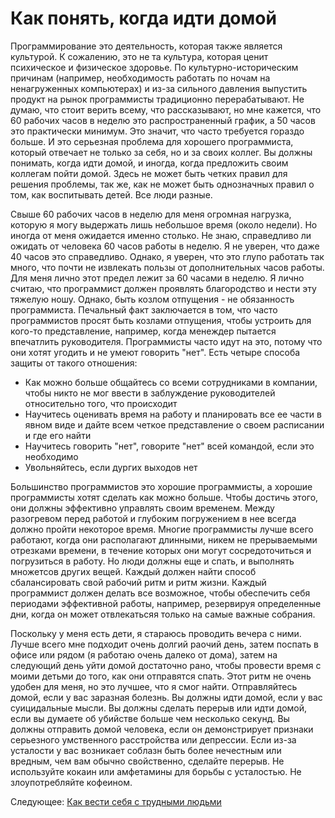 # Как понять, когда идти домой
[//]: # (Version:1.0.0)
Программирование это деятельность, которая также является культурой. К сожалению, это не та культура, которая ценит психическое и физическое здоровье. По культурно-историческим причинам (например, необходимость работать по ночам на ненагруженных компьютерах) и из-за сильного давления выпустить продукт на рынок программисты традиционно перерабатывают. Не думаю, что стоит верить всему, что рассказывают, но мне кажется, что 60 рабочих часов в неделю это распространенный график, а 50 часов это практически минимум. Это значит, что часто требуется гораздо больше. И это серьезная проблема для хорошего программиста, который отвечает не только за себя, но и за своих коллег. Вы должны понимать, когда идти домой, и иногда, когда предложить своим коллегам пойти домой. Здесь не может быть четких правил для решения проблемы, так же, как не может быть однозначных правил о том, как воспитывать детей. Все люди разные.

Свыше 60 рабочих часов в неделю для меня огромная нагрузка, которую я могу выдержать лишь небольшое время (около недели). Но иногда от меня ожидается именно столько. Не знаю, справедливо ли ожидать от человека 60 часов работы в неделю. Я не уверен, что даже 40 часов это справедливо. Однако, я уверен, что это глупо работать так много, что почти не извлекать пользы от дополнительных часов работы. Для меня лично этот предел лежит за 60 часами в неделю. Я лично считаю, что программист должен проявлять благородство и нести эту тяжелую ношу. Однако, быть козлом отпущения - не обязанность программиста. Печальный факт заключается в том, что часто программистов просят быть козлами отпущения, чтобы устроить для кого-то представление, например, когда менеждер пытается впечатлить руководителя. Программисты часто идут на это, потому что они хотят угодить и не умеют говорить "нет". Есть четыре способа защиты от такого отношения:

- Как можно больше общайтесь со всеми сотрудниками в компании, чтобы никто не мог ввести в заблуждение руководителей относительно того, что происходит
- Научитесь оценивать время на работу и планировать все ее части в явном виде и дайте всем четкое представление о своем расписании и где его найти
- Научитесь говорить "нет", говорите "нет" всей командой, если это необходимо
- Увольняйтесь, если дургих выходов нет

Большинство программистов это хорошие программисты, а хорошие программисты хотят сделать как можно больше. Чтобы достичь этого, они должны эффективно управлять своим временем. Между разогревом перед работой и глубоким погружением в нее всегда должно пройти некоторое время. Многие программисты лучше всего работают, когда они располагают длинными, никем не прерываемыми отрезками времени, в течение которых они могут сосредоточиться и погрузиться в работу. Но люди должны еще и спать, и выполнять множетсов других вещей. Каждый должен найти способ сбалансировать свой рабочий ритм и ритм жизни. Каждый программист должен делать все возможное, чтобы обеспечить себя периодами эффективной работы, например, резервируя определенные дни, когда он может отвлекатьсяя только на самые важные собрания.

Поскольку у меня есть дети, я стараюсь проводить вечера с ними. Лучше всего мне подходит очень долгий раочий день, затем поспать в офисе или рядом (я работаю очень далеко от дома), затем на следующий день уйти домой достаточно рано, чтобы провести время с моими детьми до того, как они отправятся спать. Этот ритм не очень удобен для меня, но это лучшее, что я смог найти. Отправляйтесь домой, если у вас заразная болезнь. Вы должны идти домой, если у вас суицидальные мысли. Вы должны сделать перерыв или идти домой, если вы думаете об убийстве больше чем несколько секунд. Вы должны отправить домой человека, если он демонстрирует признаки серьезного умственного расстройства или депрессии. Если из-за усталости у вас возникает соблазн быть более нечестным или вредным, чем вам обычно свойственно, сделайте перерыв. Не используйте кокаин или амфетамины для борьбы с усталостью. Не злоупотребляйте кофеином. 

Следующее: [Как вести себя с трудными людьми](11-How-to-Deal-with-Difficult-People.md)
